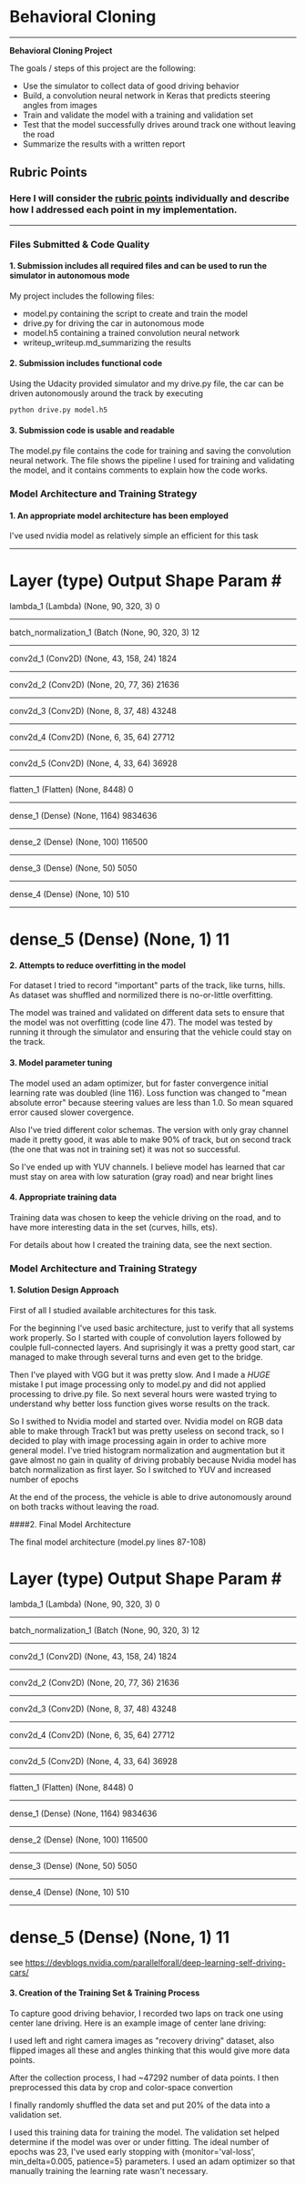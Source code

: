 # **Behavioral Cloning** 

---

**Behavioral Cloning Project**

The goals / steps of this project are the following:
* Use the simulator to collect data of good driving behavior
* Build, a convolution neural network in Keras that predicts steering angles from images
* Train and validate the model with a training and validation set
* Test that the model successfully drives around track one without leaving the road
* Summarize the results with a written report


[//]: # (Image References)

[image1]: ./examples/placeholder.png "Model Visualization"
[image2]: ./examples/placeholder.png "Grayscaling"
[image3]: ./examples/placeholder_small.png "Recovery Image"
[image4]: ./examples/placeholder_small.png "Recovery Image"
[image5]: ./examples/placeholder_small.png "Recovery Image"
[image6]: ./examples/placeholder_small.png "Normal Image"
[image7]: ./examples/placeholder_small.png "Flipped Image"

## Rubric Points
### Here I will consider the [rubric points](https://review.udacity.com/#!/rubrics/432/view) individually and describe how I addressed each point in my implementation.  

---
### Files Submitted & Code Quality

#### 1. Submission includes all required files and can be used to run the simulator in autonomous mode

My project includes the following files:
* model.py containing the script to create and train the model
* drive.py for driving the car in autonomous mode
* model.h5 containing a trained convolution neural network 
* writeup_writeup.md_summarizing the results

#### 2. Submission includes functional code
Using the Udacity provided simulator and my drive.py file, the car can be driven autonomously around the track by executing 
```sh
python drive.py model.h5
```

#### 3. Submission code is usable and readable

The model.py file contains the code for training and saving the convolution neural network. The file shows the pipeline I used for training and validating the model, and it contains comments to explain how the code works.

### Model Architecture and Training Strategy

#### 1. An appropriate model architecture has been employed

I've used nvidia model as relatively simple an efficient for this task

_________________________________________________________________
Layer (type)                 Output Shape              Param #   
=================================================================
lambda_1 (Lambda)            (None, 90, 320, 3)        0         
_________________________________________________________________
batch_normalization_1 (Batch (None, 90, 320, 3)        12        
_________________________________________________________________
conv2d_1 (Conv2D)            (None, 43, 158, 24)       1824      
_________________________________________________________________
conv2d_2 (Conv2D)            (None, 20, 77, 36)        21636     
_________________________________________________________________
conv2d_3 (Conv2D)            (None, 8, 37, 48)         43248     
_________________________________________________________________
conv2d_4 (Conv2D)            (None, 6, 35, 64)         27712     
_________________________________________________________________
conv2d_5 (Conv2D)            (None, 4, 33, 64)         36928     
_________________________________________________________________
flatten_1 (Flatten)          (None, 8448)              0         
_________________________________________________________________
dense_1 (Dense)              (None, 1164)              9834636   
_________________________________________________________________
dense_2 (Dense)              (None, 100)               116500    
_________________________________________________________________
dense_3 (Dense)              (None, 50)                5050      
_________________________________________________________________
dense_4 (Dense)              (None, 10)                510       
_________________________________________________________________
dense_5 (Dense)              (None, 1)                 11        
=================================================================


#### 2. Attempts to reduce overfitting in the model

For dataset I tried to record "important" parts of the track, like turns, hills. As dataset was shuffled and normilized there is no-or-little overfitting.

The model was trained and validated on different data sets to ensure that the model was not overfitting (code line 47). The model was tested by running it through the simulator and ensuring that the vehicle could stay on the track.

#### 3. Model parameter tuning

The model used an adam optimizer, but for faster convergence initial learning rate was doubled (line 116).
Loss function was changed to "mean absolute error" because steering values are less than 1.0. So mean squared error caused slower covergence.

Also I've tried different color schemas. The version with only gray channel made it pretty good, it was able to make 90% of track, but on second track (the one that was not in training set) it was not so successful. 

So I've ended up with YUV channels. I believe model has learned that car must stay on area with low saturation (gray road) and near bright lines

#### 4. Appropriate training data

Training data was chosen to keep the vehicle driving on the road, and to have more interesting data in the set (curves, hills, ets). 

For details about how I created the training data, see the next section. 

### Model Architecture and Training Strategy

#### 1. Solution Design Approach

First of all I studied available architectures for this task.

For the beginning I've used basic architecture, just to verify that all systems work properly. So I started with couple of convolution layers followed by coulple full-connected layers. And suprisingly it was a pretty good start, car managed to make through several turns and even get to the bridge.

Then I've played with VGG but it was pretty slow. And I made a *HUGE* mistake I put image processing only to model.py and did not applied processing to drive.py file. So next several hours were wasted trying to understand why better loss function gives worse results on the track. 

So I swithed to Nvidia model and started over. Nvidia model on RGB data able to make through Track1 but was pretty useless on second track, so I decided to play with image processing again in order to achive more general model. I've tried histogram normalization and augmentation but it gave almost no gain in quality of driving probably because Nvidia model has batch normalization as first layer. So I switched to YUV and increased number of epochs

At the end of the process, the vehicle is able to drive autonomously around on both tracks without leaving the road.

####2. Final Model Architecture

The final model architecture (model.py lines 87-108) 

Layer (type)                 Output Shape              Param #   
=================================================================
lambda_1 (Lambda)            (None, 90, 320, 3)        0         
_________________________________________________________________
batch_normalization_1 (Batch (None, 90, 320, 3)        12        
_________________________________________________________________
conv2d_1 (Conv2D)            (None, 43, 158, 24)       1824      
_________________________________________________________________
conv2d_2 (Conv2D)            (None, 20, 77, 36)        21636     
_________________________________________________________________
conv2d_3 (Conv2D)            (None, 8, 37, 48)         43248     
_________________________________________________________________
conv2d_4 (Conv2D)            (None, 6, 35, 64)         27712     
_________________________________________________________________
conv2d_5 (Conv2D)            (None, 4, 33, 64)         36928     
_________________________________________________________________
flatten_1 (Flatten)          (None, 8448)              0         
_________________________________________________________________
dense_1 (Dense)              (None, 1164)              9834636   
_________________________________________________________________
dense_2 (Dense)              (None, 100)               116500    
_________________________________________________________________
dense_3 (Dense)              (None, 50)                5050      
_________________________________________________________________
dense_4 (Dense)              (None, 10)                510       
_________________________________________________________________
dense_5 (Dense)              (None, 1)                 11        
=================================================================

see https://devblogs.nvidia.com/parallelforall/deep-learning-self-driving-cars/

#### 3. Creation of the Training Set & Training Process

To capture good driving behavior, I recorded two laps on track one using center lane driving. Here is an example image of center lane driving:

I used left and right camera images as "recovery driving" dataset, also flipped images all these and angles thinking that this would give more data points. 

After the collection process, I had ~47292 number of data points. I then preprocessed this data by crop and color-space convertion


I finally randomly shuffled the data set and put 20% of the data into a validation set. 

I used this training data for training the model. The validation set helped determine if the model was over or under fitting. The ideal number of epochs was 23, I've used early stopping with {monitor='val-loss', min_delta=0.005, patience=5} parameters. 
I used an adam optimizer so that manually training the learning rate wasn't necessary.
